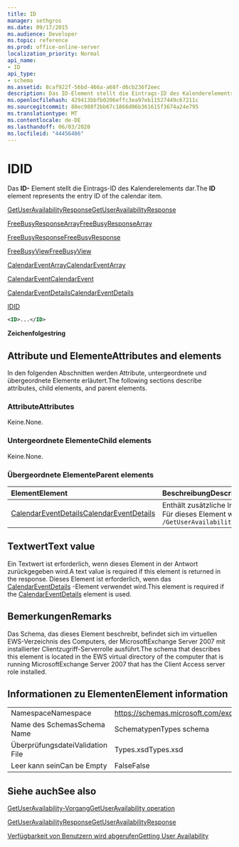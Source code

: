 ```yaml
---
title: ID
manager: sethgros
ms.date: 09/17/2015
ms.audience: Developer
ms.topic: reference
ms.prod: office-online-server
localization_priority: Normal
api_name:
- ID
api_type:
- schema
ms.assetid: 8caf922f-56bd-466a-a68f-d6cb236f2eec
description: Das ID-Element stellt die Eintrags-ID des Kalenderelements dar.
ms.openlocfilehash: 429413bbfb0206effc3ea97eb11527449c67211c
ms.sourcegitcommit: 88ec988f2bb67c1866d06b361615f3674a24e795
ms.translationtype: MT
ms.contentlocale: de-DE
ms.lasthandoff: 06/03/2020
ms.locfileid: "44456486"
---
```

# <a name="id"></a><span data-ttu-id="1f4bc-103">ID</span><span class="sxs-lookup"><span data-stu-id="1f4bc-103">ID</span></span>

<span data-ttu-id="1f4bc-104">Das **ID-** Element stellt die Eintrags-ID des Kalenderelements dar.</span><span class="sxs-lookup"><span data-stu-id="1f4bc-104">The **ID** element represents the entry ID of the calendar item.</span></span> 
  
[<span data-ttu-id="1f4bc-105">GetUserAvailabilityResponse</span><span class="sxs-lookup"><span data-stu-id="1f4bc-105">GetUserAvailabilityResponse</span></span>](getuseravailabilityresponse.md)
  
[<span data-ttu-id="1f4bc-106">FreeBusyResponseArray</span><span class="sxs-lookup"><span data-stu-id="1f4bc-106">FreeBusyResponseArray</span></span>](freebusyresponsearray.md)
  
[<span data-ttu-id="1f4bc-107">FreeBusyResponse</span><span class="sxs-lookup"><span data-stu-id="1f4bc-107">FreeBusyResponse</span></span>](freebusyresponse.md)
  
[<span data-ttu-id="1f4bc-108">FreeBusyView</span><span class="sxs-lookup"><span data-stu-id="1f4bc-108">FreeBusyView</span></span>](freebusyview.md)
  
[<span data-ttu-id="1f4bc-109">CalendarEventArray</span><span class="sxs-lookup"><span data-stu-id="1f4bc-109">CalendarEventArray</span></span>](calendareventarray.md)
  
[<span data-ttu-id="1f4bc-110">CalendarEvent</span><span class="sxs-lookup"><span data-stu-id="1f4bc-110">CalendarEvent</span></span>](calendarevent.md)
  
[<span data-ttu-id="1f4bc-111">CalendarEventDetails</span><span class="sxs-lookup"><span data-stu-id="1f4bc-111">CalendarEventDetails</span></span>](calendareventdetails.md)
  
[<span data-ttu-id="1f4bc-112">ID</span><span class="sxs-lookup"><span data-stu-id="1f4bc-112">ID</span></span>](id.md)
  
```xml
<ID>...</ID>
```

 <span data-ttu-id="1f4bc-113">**Zeichenfolge**</span><span class="sxs-lookup"><span data-stu-id="1f4bc-113">**string**</span></span>
## <a name="attributes-and-elements"></a><span data-ttu-id="1f4bc-114">Attribute und Elemente</span><span class="sxs-lookup"><span data-stu-id="1f4bc-114">Attributes and elements</span></span>

<span data-ttu-id="1f4bc-115">In den folgenden Abschnitten werden Attribute, untergeordnete und übergeordnete Elemente erläutert.</span><span class="sxs-lookup"><span data-stu-id="1f4bc-115">The following sections describe attributes, child elements, and parent elements.</span></span>
  
### <a name="attributes"></a><span data-ttu-id="1f4bc-116">Attribute</span><span class="sxs-lookup"><span data-stu-id="1f4bc-116">Attributes</span></span>

<span data-ttu-id="1f4bc-117">Keine.</span><span class="sxs-lookup"><span data-stu-id="1f4bc-117">None.</span></span>
  
### <a name="child-elements"></a><span data-ttu-id="1f4bc-118">Untergeordnete Elemente</span><span class="sxs-lookup"><span data-stu-id="1f4bc-118">Child elements</span></span>

<span data-ttu-id="1f4bc-119">Keine.</span><span class="sxs-lookup"><span data-stu-id="1f4bc-119">None.</span></span>
  
### <a name="parent-elements"></a><span data-ttu-id="1f4bc-120">Übergeordnete Elemente</span><span class="sxs-lookup"><span data-stu-id="1f4bc-120">Parent elements</span></span>

|<span data-ttu-id="1f4bc-121">**Element**</span><span class="sxs-lookup"><span data-stu-id="1f4bc-121">**Element**</span></span>|<span data-ttu-id="1f4bc-122">**Beschreibung**</span><span class="sxs-lookup"><span data-stu-id="1f4bc-122">**Description**</span></span>|
|:-----|:-----|
|[<span data-ttu-id="1f4bc-123">CalendarEventDetails</span><span class="sxs-lookup"><span data-stu-id="1f4bc-123">CalendarEventDetails</span></span>](calendareventdetails.md) <br/> |<span data-ttu-id="1f4bc-124">Enthält zusätzliche Informationen für ein Calendar-Ereignis.</span><span class="sxs-lookup"><span data-stu-id="1f4bc-124">Provides additional information for a calendar event.</span></span>  <br/> <span data-ttu-id="1f4bc-125">Für dieses Element wird folgender XPath-Ausdruck verwendet: </span><span class="sxs-lookup"><span data-stu-id="1f4bc-125">The following is the XPath expression to this element:</span></span>  <br/>  `/GetUserAvailabilityResponse/FreeBusyResponseArray/FreeBusyResponse/FreeBusyView/CalendarEventArray/CalendarEvent[i]/CalendarEventDetails` <br/> |
   
## <a name="text-value"></a><span data-ttu-id="1f4bc-126">Textwert</span><span class="sxs-lookup"><span data-stu-id="1f4bc-126">Text value</span></span>

<span data-ttu-id="1f4bc-127">Ein Textwert ist erforderlich, wenn dieses Element in der Antwort zurückgegeben wird.</span><span class="sxs-lookup"><span data-stu-id="1f4bc-127">A text value is required if this element is returned in the response.</span></span> <span data-ttu-id="1f4bc-128">Dieses Element ist erforderlich, wenn das [CalendarEventDetails](calendareventdetails.md) -Element verwendet wird.</span><span class="sxs-lookup"><span data-stu-id="1f4bc-128">This element is required if the [CalendarEventDetails](calendareventdetails.md) element is used.</span></span> 
  
## <a name="remarks"></a><span data-ttu-id="1f4bc-129">Bemerkungen</span><span class="sxs-lookup"><span data-stu-id="1f4bc-129">Remarks</span></span>

<span data-ttu-id="1f4bc-130">Das Schema, das dieses Element beschreibt, befindet sich im virtuellen EWS-Verzeichnis des Computers, der MicrosoftExchange Server 2007 mit installierter Clientzugriff-Serverrolle ausführt.</span><span class="sxs-lookup"><span data-stu-id="1f4bc-130">The schema that describes this element is located in the EWS virtual directory of the computer that is running MicrosoftExchange Server 2007 that has the Client Access server role installed.</span></span>
  
## <a name="element-information"></a><span data-ttu-id="1f4bc-131">Informationen zu Elementen</span><span class="sxs-lookup"><span data-stu-id="1f4bc-131">Element information</span></span>

|||
|:-----|:-----|
|<span data-ttu-id="1f4bc-132">Namespace</span><span class="sxs-lookup"><span data-stu-id="1f4bc-132">Namespace</span></span>  <br/> |https://schemas.microsoft.com/exchange/services/2006/types  <br/> |
|<span data-ttu-id="1f4bc-133">Name des Schemas</span><span class="sxs-lookup"><span data-stu-id="1f4bc-133">Schema Name</span></span>  <br/> |<span data-ttu-id="1f4bc-134">Schematypen</span><span class="sxs-lookup"><span data-stu-id="1f4bc-134">Types schema</span></span>  <br/> |
|<span data-ttu-id="1f4bc-135">Überprüfungsdatei</span><span class="sxs-lookup"><span data-stu-id="1f4bc-135">Validation File</span></span>  <br/> |<span data-ttu-id="1f4bc-136">Types.xsd</span><span class="sxs-lookup"><span data-stu-id="1f4bc-136">Types.xsd</span></span>  <br/> |
|<span data-ttu-id="1f4bc-137">Leer kann sein</span><span class="sxs-lookup"><span data-stu-id="1f4bc-137">Can be Empty</span></span>  <br/> |<span data-ttu-id="1f4bc-138">False</span><span class="sxs-lookup"><span data-stu-id="1f4bc-138">False</span></span>  <br/> |
   
## <a name="see-also"></a><span data-ttu-id="1f4bc-139">Siehe auch</span><span class="sxs-lookup"><span data-stu-id="1f4bc-139">See also</span></span>



[<span data-ttu-id="1f4bc-140">GetUserAvailability-Vorgang</span><span class="sxs-lookup"><span data-stu-id="1f4bc-140">GetUserAvailability operation</span></span>](getuseravailability-operation.md)
  
[<span data-ttu-id="1f4bc-141">GetUserAvailabilityResponse</span><span class="sxs-lookup"><span data-stu-id="1f4bc-141">GetUserAvailabilityResponse</span></span>](getuseravailabilityresponse.md)


[<span data-ttu-id="1f4bc-142">Verfügbarkeit von Benutzern wird abgerufen</span><span class="sxs-lookup"><span data-stu-id="1f4bc-142">Getting User Availability</span></span>](https://msdn.microsoft.com/library/d4133fcb-9b0f-4e6b-aadf-a389da83516a%28Office.15%29.aspx)

